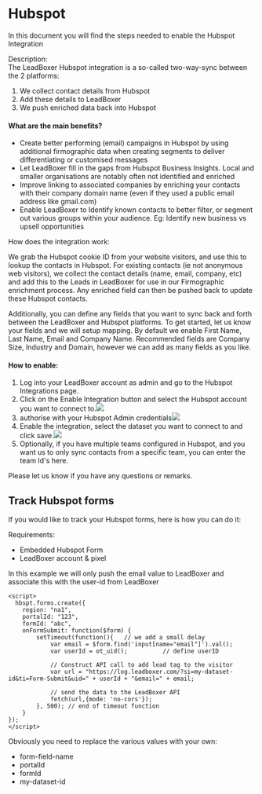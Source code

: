# Hubspot

In this document you will find the steps needed to enable the Hubspot Integration

Description:\
The LeadBoxer Hubspot integration is a so-called two-way-sync between the 2 platforms:&#x20;

1. We collect contact details from Hubspot
2. Add these details to LeadBoxer&#x20;
3. We push enriched data back into Hubspot

#### What are the main benefits?&#x20;

* Create better performing (email) campaigns in Hubspot by using additional firmographic data when creating segments to deliver differentiating or customised messages&#x20;
* Let LeadBoxer fill in the gaps from Hubspot Business Insights. Local and smaller organisations are notably often not identified and enriched
* Improve linking to associated companies by enriching your contacts with their company domain name (even if they used a public email address like gmail.com)&#x20;
* Enable LeadBoxer to Identify known contacts to better filter, or segment out various groups within your audience. Eg: Identify new business vs upsell opportunities&#x20;

How does the integration work:

We grab the Hubspot cookie ID from your website visitors, and use this to lookup the contacts in Hubspot. For existing contacts (ie not anonymous web visitors), we collect the contact details (name, email, company, etc) and add this to the Leads in LeadBoxer for use in our Firmographic enrichment process. Any enriched field can then be pushed back to update these Hubspot contacts.&#x20;

Additionally, you can define any fields that you want to sync back and forth between the LeadBoxer and Hubspot platforms. To get started, let us know your fields and we will setup  mapping. By default we enable First Name, Last Name, Email and Company Name. Recommended fields are Company Size, Industry and Domain, however we can add as many fields as you like.

#### How to enable:

1. Log into your LeadBoxer account as admin and go to the Hubspot Integrations page.
2. Click on the Enable Integration button and select the Hubspot account you want to connect to.![](https://d33v4339jhl8k0.cloudfront.net/docs/assets/565e1cb7c697915b26a5c214/images/61449d902b380503dfdf239a/file-58peNdPpOD.png)
3. authorise with your Hubspot Admin credentials![](https://d33v4339jhl8k0.cloudfront.net/docs/assets/565e1cb7c697915b26a5c214/images/61449da72b380503dfdf239b/file-yKzY3I8HXE.png)
4. Enable the integration, select the dataset you want to connect to and click save.![](https://d33v4339jhl8k0.cloudfront.net/docs/assets/565e1cb7c697915b26a5c214/images/61449d8000c03d6720758130/file-hfsvzY81Ay.png)
5. Optionally, if you have multiple teams configured in Hubspot, and you want us to only sync contacts from a specific team, you can enter the team Id's here.

Please let us know if you have any questions or remarks.



## Track Hubspot forms

If you would like to track your Hubspot forms, here is how you can do it:

Requirements:

* Embedded Hubspot Form
* LeadBoxer account & pixel&#x20;

In this example we will only push the email value to LeadBoxer and associate this with the user-id from LeadBoxer

```
<script>
  hbspt.forms.create({
	region: "na1",
	portalId: "123",
	formId: "abc",
	onFormSubmit: function($form) {
		setTimeout(function(){   // we add a small delay 
			var email = $form.find('input[name="email"]').val();
			var userId = ot_uid();	        // define userID
		
			// Construct API call to add lead tag to the visitor
			var url = "https://log.leadboxer.com/?si=my-dataset-id&ti=Form-Submit&uid=" + userId + "&email=" + email;
  
			// send the data to the LeadBoxer API
			fetch(url,{mode: 'no-cors'});			
 		}, 500); // end of timeout function			
	}
});
</script>
```

Obviously you need to replace the various values with your own:

* form-field-name
* portalId
* formId
* my-dataset-id

